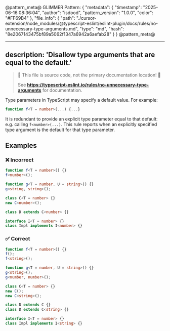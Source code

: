 @pattern_meta@
GLIMMER Pattern:
{
  "metadata": {
    "timestamp": "2025-06-16 08:36:04",
    "author": "isdood",
    "pattern_version": "1.0.0",
    "color": "#FF69B4"
  },
  "file_info": {
    "path": "./cursor-extension/node_modules/@typescript-eslint/eslint-plugin/docs/rules/no-unnecessary-type-arguments.md",
    "type": "md",
    "hash": "8e2067143475bf89a5062f1347a6942a6aefab28"
  }
}
@pattern_meta@

---
description: 'Disallow type arguments that are equal to the default.'
---

> 🛑 This file is source code, not the primary documentation location! 🛑
>
> See **https://typescript-eslint.io/rules/no-unnecessary-type-arguments** for documentation.

Type parameters in TypeScript may specify a default value.
For example:

```ts
function f<T = number>(...) {...}
```

It is redundant to provide an explicit type parameter equal to that default: e.g. calling `f<number>(...)`.
This rule reports when an explicitly specified type argument is the default for that type parameter.

## Examples

<!--tabs-->

### ❌ Incorrect

```ts
function f<T = number>() {}
f<number>();
```

```ts
function g<T = number, U = string>() {}
g<string, string>();
```

```ts
class C<T = number> {}
new C<number>();

class D extends C<number> {}
```

```ts
interface I<T = number> {}
class Impl implements I<number> {}
```

### ✅ Correct

```ts
function f<T = number>() {}
f();
f<string>();
```

```ts
function g<T = number, U = string>() {}
g<string>();
g<number, number>();
```

```ts
class C<T = number> {}
new C();
new C<string>();

class D extends C {}
class D extends C<string> {}
```

```ts
interface I<T = number> {}
class Impl implements I<string> {}
```
